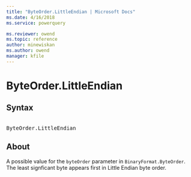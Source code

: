 ```yaml
---
title: "ByteOrder.LittleEndian | Microsoft Docs"
ms.date: 4/16/2018
ms.service: powerquery

ms.reviewer: owend
ms.topic: reference
author: minewiskan
ms.author: owend
manager: kfile
---
```

# ByteOrder.LittleEndian

## Syntax

<pre> 
ByteOrder.LittleEndian
</pre>

## About

A possible value for the `byteOrder` parameter in `BinaryFormat.ByteOrder`. The least signficant byte appears first in Little Endian byte order.
